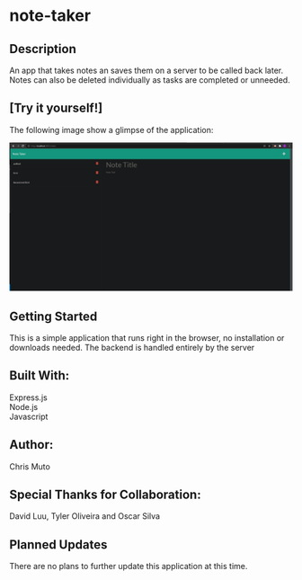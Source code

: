 # note-taker

## Description

An app that takes notes an saves them on a server to be called back later. Notes can also be deleted individually as tasks are completed or unneeded.

## [Try it yourself!]

The following image show a glimpse of the application:

<img src="screenshot.png">

## Getting Started

This is a simple application that runs right in the browser, no installation or downloads needed. The backend is handled entirely by the server

## Built With:

Express.js <br>
Node.js <br>
Javascript

## Author:

Chris Muto

## Special Thanks for Collaboration:

David Luu, Tyler Oliveira and Oscar Silva

## Planned Updates

There are no plans to further update this application at this time.